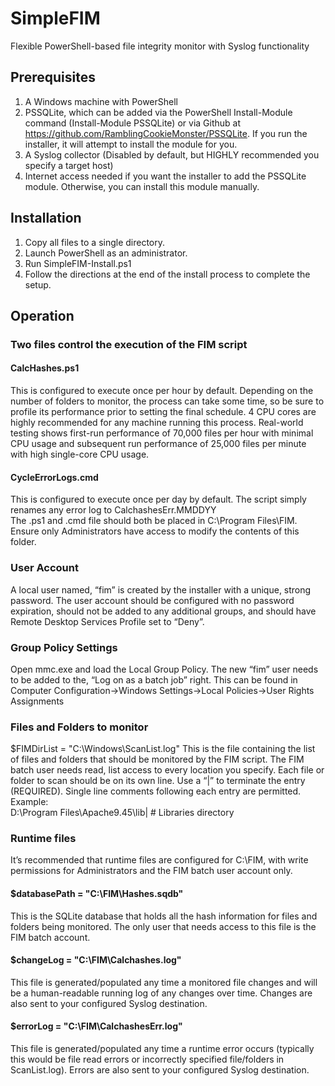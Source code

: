 # SimpleFIM
Flexible PowerShell-based file integrity monitor with Syslog functionality

## Prerequisites
1. A Windows machine with PowerShell
2. PSSQLite, which can be added via the PowerShell Install-Module command (Install-Module PSSQLite) or via Github at https://github.com/RamblingCookieMonster/PSSQLite.  If you run the installer, it will attempt to install the module for you.
3. A Syslog collector (Disabled by default, but HIGHLY recommended you specify a target host)
4. Internet access needed if you want the installer to add the PSSQLite module.  Otherwise, you can install this module manually.

## Installation
1. Copy all files to a single directory.
2. Launch PowerShell as an administrator.
3. Run SimpleFIM-Install.ps1
4. Follow the directions at the end of the install process to complete the setup.

## Operation
### Two files control the execution of the FIM script
#### CalcHashes.ps1
This is configured to execute once per hour by default.  Depending on the number of folders to monitor, the process can take some time, so be sure to profile its performance prior to setting the final schedule.  4 CPU cores are highly recommended for any machine running this process.  Real-world testing shows first-run performance of 70,000 files per hour with minimal CPU usage and subsequent run performance of 25,000 files per minute with high single-core CPU usage.  
#### CycleErrorLogs.cmd
This is configured to execute once per day by default.  The script simply renames any error log to CalchashesErr.MMDDYY  
The .ps1 and .cmd file should both be placed in C:\Program Files\FIM.  Ensure only Administrators have access to modify the contents of this folder.  
### User Account
A local user named, “fim” is created by the installer with a unique, strong password.  The user account should be configured with no password expiration, should not be added to any additional groups, and should have Remote Desktop Services Profile set to “Deny”.  
### Group Policy Settings
Open mmc.exe and load the Local Group Policy.  The new “fim” user needs to be added to the, “Log on as a batch job” right.  This can be found in Computer Configuration->Windows Settings->Local Policies->User Rights Assignments  
### Files and Folders to monitor
$FIMDirList = "C:\Windows\ScanList.log"
This is the file containing the list of files and folders that should be monitored by the FIM script.  The FIM batch user needs read, list access to every location you specify.  Each file or folder to scan should be on its own line.  Use a “|” to terminate the entry (REQUIRED).  Single line comments following each entry are permitted.  
Example:  
D:\Program Files\Apache9.45\lib| # Libraries directory
### Runtime files
It’s recommended that runtime files are configured for C:\FIM, with write permissions for Administrators and the FIM batch user account only.  
#### $databasePath = "C:\FIM\Hashes.sqdb"
This is the SQLite database that holds all the hash information for files and folders being monitored.  The only user that needs access to this file is the FIM batch account.  
#### $changeLog = "C:\FIM\Calchashes.log"
This file is generated/populated any time a monitored file changes and will be a human-readable running log of any changes over time.  Changes are also sent to your configured Syslog destination.  
#### $errorLog = "C:\FIM\CalchashesErr.log"
 This file is generated/populated any time a runtime error occurs (typically this would be file read errors or incorrectly specified file/folders in ScanList.log).  Errors are also sent to your configured Syslog destination.  
